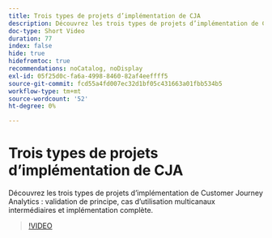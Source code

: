 ```yaml
---
title: Trois types de projets d’implémentation de CJA
description: Découvrez les trois types de projets d’implémentation de Customer Journey Analytics, la preuve de concept, les cas d’utilisation multicanaux intermédiaires et l’implémentation complète.
doc-type: Short Video
duration: 77
index: false
hide: true
hidefromtoc: true
recommendations: noCatalog, noDisplay
exl-id: 05f25d0c-fa6a-4998-8460-82af4eeffff5
source-git-commit: fcd55a4fd007ec32d1bf05c431663a01fbb534b5
workflow-type: tm+mt
source-wordcount: '52'
ht-degree: 0%

---
```


# Trois types de projets d’implémentation de CJA

Découvrez les trois types de projets d’implémentation de Customer Journey Analytics : validation de principe, cas d’utilisation multicanaux intermédiaires et implémentation complète.

<!-- 62_S113_3442460_77_three-types-of-cja-implementation-projects -->
>[!VIDEO](https://video.tv.adobe.com/v/3463020/?learn=on&enablevpops=true&captions=fre_fr)
